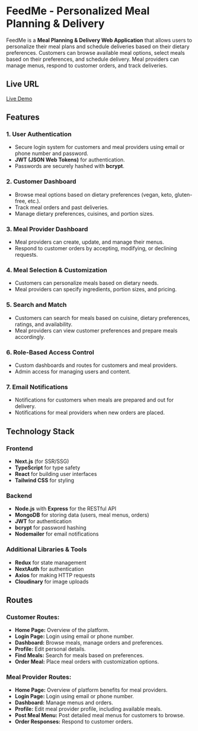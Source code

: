 
# FeedMe - Personalized Meal Planning & Delivery

FeedMe is a **Meal Planning & Delivery Web Application** that allows users to personalize their meal plans and schedule deliveries based on their dietary preferences. Customers can browse available meal options, select meals based on their preferences, and schedule delivery. Meal providers can manage menus, respond to customer orders, and track deliveries.

## Live URL

[Live Demo](https://feedme-meal.vercel.app/)
## Features

### 1. **User Authentication**

- Secure login system for customers and meal providers using email or phone number and password.
- **JWT (JSON Web Tokens)** for authentication.
- Passwords are securely hashed with **bcrypt**.

### 2. **Customer Dashboard**

- Browse meal options based on dietary preferences (vegan, keto, gluten-free, etc.).
- Track meal orders and past deliveries.
- Manage dietary preferences, cuisines, and portion sizes.

### 3. **Meal Provider Dashboard**

- Meal providers can create, update, and manage their menus.
- Respond to customer orders by accepting, modifying, or declining requests.

### 4. **Meal Selection & Customization**

- Customers can personalize meals based on dietary needs.
- Meal providers can specify ingredients, portion sizes, and pricing.

### 5. **Search and Match**

- Customers can search for meals based on cuisine, dietary preferences, ratings, and availability.
- Meal providers can view customer preferences and prepare meals accordingly.

### 6. **Role-Based Access Control**

- Custom dashboards and routes for customers and meal providers.
- Admin access for managing users and content.

### 7. **Email Notifications**

- Notifications for customers when meals are prepared and out for delivery.
- Notifications for meal providers when new orders are placed.
## Technology Stack

### Frontend

- **Next.js** (for SSR/SSG)
- **TypeScript** for type safety
- **React** for building user interfaces
- **Tailwind CSS** for styling

### Backend

- **Node.js** with **Express** for the RESTful API
- **MongoDB** for storing data (users, meal menus, orders)
- **JWT** for authentication
- **bcrypt** for password hashing
- **Nodemailer** for email notifications

### Additional Libraries & Tools

- **Redux** for state management
- **NextAuth** for authentication
- **Axios** for making HTTP requests
- **Cloudinary** for image uploads
## Routes

### Customer Routes:

- **Home Page:** Overview of the platform.
- **Login Page:** Login using email or phone number.
- **Dashboard:** Browse meals, manage orders and preferences.
- **Profile:** Edit personal details.
- **Find Meals:** Search for meals based on preferences.
- **Order Meal:** Place meal orders with customization options.

### Meal Provider Routes:

- **Home Page:** Overview of platform benefits for meal providers.
- **Login Page:** Login using email or phone number.
- **Dashboard:** Manage menus and orders.
- **Profile:** Edit meal provider profile, including available meals.
- **Post Meal Menu:** Post detailed meal menus for customers to browse.
- **Order Responses:** Respond to customer orders.